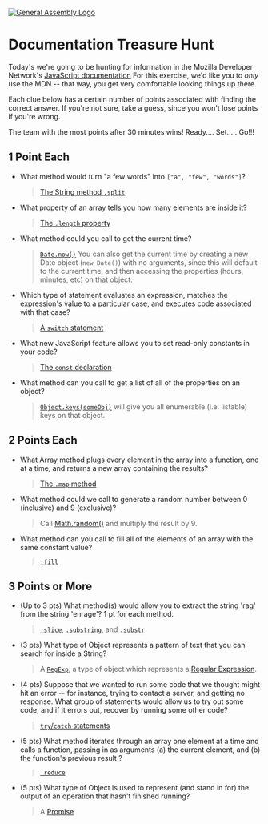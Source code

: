 [![General Assembly Logo](https://camo.githubusercontent.com/1a91b05b8f4d44b5bbfb83abac2b0996d8e26c92/687474703a2f2f692e696d6775722e636f6d2f6b6538555354712e706e67)](https://generalassemb.ly/education/web-development-immersive)

# Documentation Treasure Hunt

<!--
  title: MDN Documentation Treasure Hunt
  type: lesson
  estimated duration: 30 min
  creator: Matt Brendzel
  competencies: JavaScript, reading documentation
-->

Today's we're going to be hunting for information in the Mozilla Developer
Network's [JavaScript documentation](https://developer.mozilla.org/en-US/docs/Web/JavaScript/Reference)
For this exercise, we'd like you to _only_ use the MDN -- that way, you get
very comfortable looking things up there.

Each clue below has a certain number of points associated with finding the
correct answer. If you're not sure, take a guess, since you won't lose points
if you're wrong.

The team with the most points after 30 minutes wins!
Ready.... Set..... Go!!!

## 1 Point Each

-   What method would turn "a few words" into `["a", "few", "words"]`?

    > [The String method `.split`](https://developer.mozilla.org/en-US/docs/Web/JavaScript/Reference/Global_Objects/String/split)

-   What property of an array tells you how many elements are inside it?

    > [The `.length` property](https://developer.mozilla.org/en-US/docs/Web/JavaScript/Reference/Global_Objects/Array/length)

-   What method could you call to get the current time?

    > [`Date.now()`](https://developer.mozilla.org/en-US/docs/Web/JavaScript/Reference/Global_Objects/Date/now)
    > You can also get the current time by creating a new Date
    > object (`new Date()`) with no arguments, since this will default to the
    > current time, and then accessing the properties (hours, minutes, etc)
    > on that object.

-   Which type of statement evaluates an expression, matches the expression's
    value to a particular case, and executes code associated with that case?

    > [A `switch` statement](https://developer.mozilla.org/en-US/docs/Web/JavaScript/Reference/Statements/switch)

-   What new JavaScript feature allows you to set read-only constants in
    your code?

    > [The `const` declaration](https://developer.mozilla.org/en-US/search?q=const)


-   What method can you call to get a list of all of the properties on an
    object?

    > [`Object.keys(someObj)`](https://developer.mozilla.org/en-US/docs/Web/JavaScript/Reference/Global_Objects/Object/keys)
    > will give you all enumerable (i.e. listable) keys on that object.

## 2 Points Each

-   What Array method plugs every element in the array into a function, one at
    a time, and returns a new array containing the results?

    > [The `.map` method](https://developer.mozilla.org/en-US/docs/Web/JavaScript/Reference/Global_Objects/Array/map)

-   What method could we call to generate a random number between 0
    (inclusive) and 9 (exclusive)?

    > Call [Math.random()](https://developer.mozilla.org/en-US/docs/Web/JavaScript/Reference/Global_Objects/Math/random)
    > and multiply the result by 9.

-   What method can you call to fill all of the elements of an array with the
    same constant value?

    > [`.fill`](https://developer.mozilla.org/en-US/docs/Web/JavaScript/Reference/Global_Objects/Array/fill)

## 3 Points or More

-   (Up to 3 pts) What method(s) would allow you to extract the string 'rag'
    from the string 'enrage'? 1 pt for each method.

    > [`.slice`](https://developer.mozilla.org/en-US/docs/Web/JavaScript/Reference/Global_Objects/String/slice),
    > [`.substring`](https://developer.mozilla.org/en-US/docs/Web/JavaScript/Reference/Global_Objects/String/substring),
    > and [`.substr`](https://developer.mozilla.org/en-US/docs/Web/JavaScript/Reference/Global_Objects/String/substr)

-   (3 pts) What type of Object represents a pattern of text that you can
    search for inside a String?

    > A [`RegExp`](https://developer.mozilla.org/en-US/docs/Web/JavaScript/Reference/Global_Objects/RegExp),
    > a type of object which represents a [Regular Expression](https://en.wikipedia.org/wiki/Regular_expression).

-   (4 pts) Suppose that we wanted to run some code that we thought might hit an
    error -- for instance, trying to contact a server, and getting no response.
    What group of statements would allow us to try out some code, and if it
    errors out, recover by running some other code?

    > [`try`/`catch` statements](https://developer.mozilla.org/en-US/docs/Web/JavaScript/Reference/Statements/try...catch)

-   (5 pts) What method iterates through an array one element at a time and
    calls a function, passing in as arguments
    (a) the current element, and
    (b) the function's previous result
    ?

    > [`.reduce`](https://developer.mozilla.org/en-US/docs/Web/JavaScript/Reference/Global_Objects/Array/Reduce)

-   (5 pts) What type of Object is used to represent (and stand in for) the
    output of an operation that hasn't finished running?

    > A [Promise](https://developer.mozilla.org/en-US/docs/Web/JavaScript/Reference/Global_Objects/Promise)
